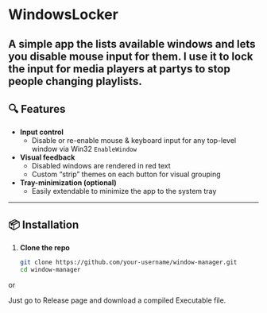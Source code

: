 # WindowsLocker
A simple app the lists available windows and lets you disable mouse input for them. 
I use it to lock the input for media players at partys to stop people changing playlists. 
---

## 🔍 Features

- **Input control**  
  - Disable or re-enable mouse & keyboard input for any top-level window via Win32 `EnableWindow`  
- **Visual feedback**  
  - Disabled windows are rendered in red text  
  - Custom “strip” themes on each button for visual grouping  
- **Tray-minimization (optional)**  
  - Easily extendable to minimize the app to the system tray  

---

## 📦 Installation

1. **Clone the repo**  
   ```bash
   git clone https://github.com/your-username/window-manager.git
   cd window-manager

or

Just go to Release page and download a compiled Executable file. 
